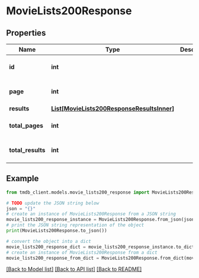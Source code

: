 # MovieLists200Response


## Properties

Name | Type | Description | Notes
------------ | ------------- | ------------- | -------------
**id** | **int** |  | [optional] [default to 0]
**page** | **int** |  | [optional] [default to 0]
**results** | [**List[MovieLists200ResponseResultsInner]**](MovieLists200ResponseResultsInner.md) |  | [optional] 
**total_pages** | **int** |  | [optional] [default to 0]
**total_results** | **int** |  | [optional] [default to 0]

## Example

```python
from tmdb_client.models.movie_lists200_response import MovieLists200Response

# TODO update the JSON string below
json = "{}"
# create an instance of MovieLists200Response from a JSON string
movie_lists200_response_instance = MovieLists200Response.from_json(json)
# print the JSON string representation of the object
print(MovieLists200Response.to_json())

# convert the object into a dict
movie_lists200_response_dict = movie_lists200_response_instance.to_dict()
# create an instance of MovieLists200Response from a dict
movie_lists200_response_from_dict = MovieLists200Response.from_dict(movie_lists200_response_dict)
```
[[Back to Model list]](../README.md#documentation-for-models) [[Back to API list]](../README.md#documentation-for-api-endpoints) [[Back to README]](../README.md)


